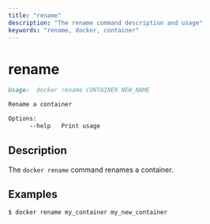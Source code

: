 ```yaml
---
title: "rename"
description: "The rename command description and usage"
keywords: "rename, docker, container"
---
```


<!-- This file is maintained within the docker/docker Github
     repository at https://github.com/alcideio/moby/. Make all
     pull requests against that repo. If you see this file in
     another repository, consider it read-only there, as it will
     periodically be overwritten by the definitive file. Pull
     requests which include edits to this file in other repositories
     will be rejected.
-->

# rename

```markdown
Usage:  docker rename CONTAINER NEW_NAME

Rename a container

Options:
      --help   Print usage
```

## Description

The `docker rename` command renames a container.

## Examples

```bash
$ docker rename my_container my_new_container
```
